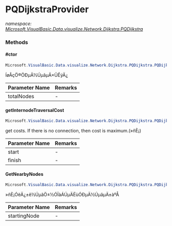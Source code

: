 ﻿# PQDijkstraProvider
_namespace: [Microsoft.VisualBasic.Data.visualize.Network.Dijkstra.PQDijkstra](./index.md)_





### Methods

#### #ctor
```csharp
Microsoft.VisualBasic.Data.visualize.Network.Dijkstra.PQDijkstra.PQDijkstraProvider.#ctor(System.Int32)
```
ÍøÂçÖ®ÖÐµÄ½ÚµãµÄ×ÜÊýÄ¿

|Parameter Name|Remarks|
|--------------|-------|
|totalNodes|-|


#### getInternodeTraversalCost
```csharp
Microsoft.VisualBasic.Data.visualize.Network.Dijkstra.PQDijkstra.PQDijkstraProvider.getInternodeTraversalCost(System.Int32,System.Int32)
```
get costs. If there is no connection, then cost is maximum.(»ñÈ¡)

|Parameter Name|Remarks|
|--------------|-------|
|start|-|
|finish|-|


#### GetNearbyNodes
```csharp
Microsoft.VisualBasic.Data.visualize.Network.Dijkstra.PQDijkstra.PQDijkstraProvider.GetNearbyNodes(System.Int32)
```
»ñÈ¡ÓëÄ¿±ê½ÚµãÖ±½ÓÏàÁÚµÄËùÓÐµÄ½ÚµãµÄ±àºÅ

|Parameter Name|Remarks|
|--------------|-------|
|startingNode|-|



